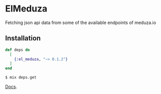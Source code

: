 # ElMeduza

Fetching json api data from some of the available endpoints of meduza.io

## Installation

```elixir
def deps do
  [
    {:el_meduza, "~> 0.1.2"}
  ]
end
```

`$ mix deps.get`

[Docs](https://hexdocs.pm/el_meduza).
